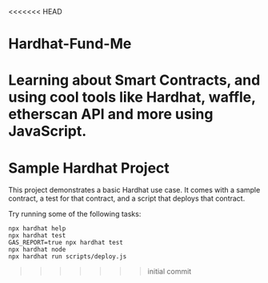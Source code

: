 <<<<<<< HEAD
# Hardhat-Fund-Me
Learning about Smart Contracts, and using cool tools like Hardhat, waffle, etherscan API and more using JavaScript.
=======
# Sample Hardhat Project

This project demonstrates a basic Hardhat use case. It comes with a sample contract, a test for that contract, and a script that deploys that contract.

Try running some of the following tasks:

```shell
npx hardhat help
npx hardhat test
GAS_REPORT=true npx hardhat test
npx hardhat node
npx hardhat run scripts/deploy.js
```
>>>>>>> initial commit
